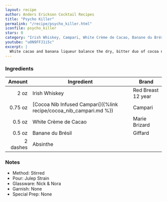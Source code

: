 ```yaml
---
layout: recipe
author: Anders Erickson Cocktail Recipes
title: "Psycho Killer"
permalink: "/recipe/psycho_killer.html"
iconfile: psycho_killer
stars: 0
category: "Irish Whiskey, Campari, White Crème de Cacao, Banane du Brésil"
youtube: "u0N9FFJ1i5c"
excerpt: |
  White cacao and banana liqueur balance the dry, bitter duo of cocoa nibs and Campari in this elegant Irish whiskey cocktail from The Dead Rabbit.
---
```


### Ingredients

|   Amount | Ingredient                                                         | Brand              |
| -------: | ------------------------------------------------------------------ | ------------------ |
|     2 oz | Irish Whiskey                                                      | Red Breast 12 year |
|  0.75 oz | [Cocoa Nib Infused Campari]({%link recipe/cocoa_nib_campari.md %}) | Campari            |
|   0.5 oz | White Crème de Cacao                                               | Marie Brizard      |
|   0.5 oz | Banane du Brésil                                                   | Giffard            |
| 2 dashes | Absinthe                                                           |

### Notes

- Method: Stirred
- Pour: Julep Strain
- Glassware: Nick & Nora
- Garnish: None
- Special Prep: None
